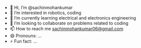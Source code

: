 - 👋 Hi, I’m @sachinmohankumar
- 👀 I’m interested in robotics, coding
- 🌱 I’m currently learning electrical and electronics engineering
- 💞️ I’m looking to collaborate on problems related to coding
- 📫 How to reach me sachinmohankumar06@gmail.com
- 😄 Pronouns: ...
- ⚡ Fun fact: ...

<!---
sachinmohankumar/sachinmohankumar is a ✨ special ✨ repository because its `README.md` (this file) appears on your GitHub profile.
You can click the Preview link to take a look at your changes.
--->
